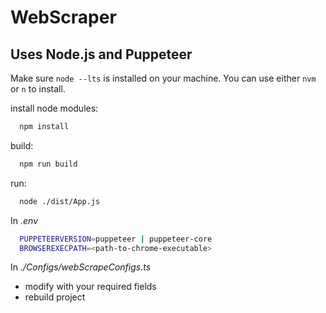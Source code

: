 # WebScraper
## Uses Node.js and Puppeteer

Make sure `node --lts` is installed on your machine. You can use either `nvm` or `n` to install.

install node modules:
```bash
  npm install
```

build:
```bash
  npm run build
```

run:
```bash
  node ./dist/App.js
```

In *.env*

```bash
  PUPPETEERVERSION=puppeteer | puppeteer-core
  BROWSEREXECPATH=<path-to-chrome-executable>
```

In *./Configs/webScrapeConfigs.ts*

  - modify with your required fields
  - rebuild project